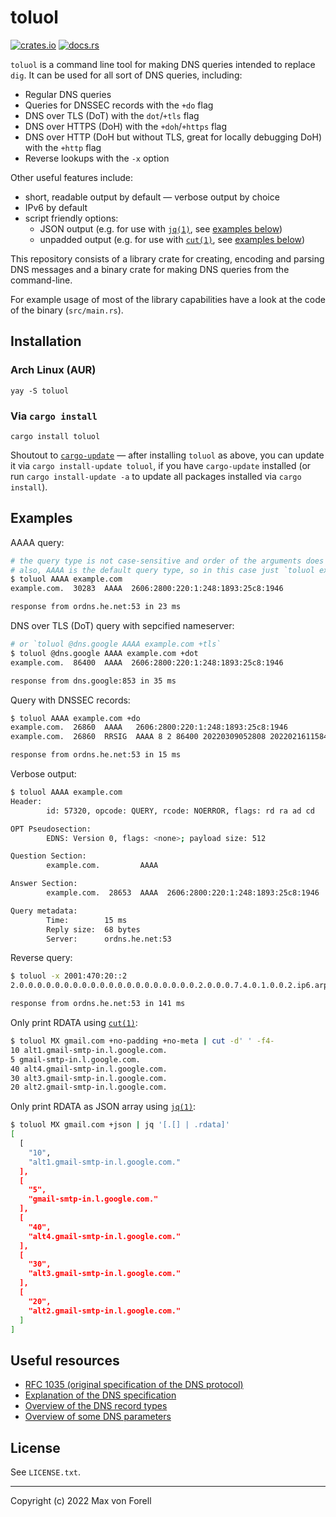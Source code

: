 # toluol

[![crates.io](https://img.shields.io/crates/v/toluol)](https://crates.io/crates/toluol)
[![docs.rs](https://img.shields.io/docsrs/toluol)](https://docs.rs/toluol)

`toluol` is a command line tool for making DNS queries intended to replace `dig`. It can be used for
all sort of DNS queries, including:

- Regular DNS queries
- Queries for DNSSEC records with the `+do` flag
- DNS over TLS (DoT) with the `dot`/`+tls` flag
- DNS over HTTPS (DoH) with the `+doh`/`+https` flag
- DNS over HTTP (DoH but without TLS, great for locally debugging DoH) with the `+http` flag
- Reverse lookups with the `-x` option

Other useful features include:

- short, readable output by default &mdash; verbose output by choice
- IPv6 by default
- script friendly options:
  - JSON output (e.g. for use with [`jq(1)`](https://stedolan.github.io/jq), see
    [examples below](#examples))
  - unpadded output (e.g. for use with
    [`cut(1)`](https://www.man7.org/linux/man-pages/man1/cut.1.html), see
    [examples below](#examples))

This repository consists of a library crate for creating, encoding and parsing DNS messages and a
binary crate for making DNS queries from the command-line.

For example usage of most of the library capabilities have a look at the code of the binary
(`src/main.rs`).

## Installation

### Arch Linux (AUR)

`yay -S toluol`

### Via `cargo install`

`cargo install toluol`

Shoutout to [`cargo-update`](https://github.com/nabijaczleweli/cargo-update) &mdash; after
installing `toluol` as above, you can update it via `cargo install-update toluol`, if you have
`cargo-update` installed (or run `cargo install-update -a` to update all packages installed via
`cargo install`).

## Examples

AAAA query:

```sh
# the query type is not case-sensitive and order of the arguments does not matter, so `toluol example.com aaaa` would also work
# also, AAAA is the default query type, so in this case just `toluol example.com` would work as well
$ toluol AAAA example.com
example.com.  30283  AAAA  2606:2800:220:1:248:1893:25c8:1946

response from ordns.he.net:53 in 23 ms
```

DNS over TLS (DoT) query with sepcified nameserver:

```sh
# or `toluol @dns.google AAAA example.com +tls`
$ toluol @dns.google AAAA example.com +dot
example.com.  86400  AAAA  2606:2800:220:1:248:1893:25c8:1946

response from dns.google:853 in 35 ms
```

Query with DNSSEC records:

```sh
$ toluol AAAA example.com +do
example.com.  26860  AAAA   2606:2800:220:1:248:1893:25c8:1946
example.com.  26860  RRSIG  AAAA 8 2 86400 20220309052808 20220216115840 1618 example.com. JlODulmkXKTi5EvxUJDcVh2pDZY8CovFWykPS9HhjbicMQJyCsngkHeRWVzndGU9nTYKiBGRJY2cMPzV5S4Lxh3AojM42xsuT0kQh7dDWOgfuZEeaLbSsZgLA1Xy2WnrxHlHv965cOMDcylqXHi7WEgBhiFTBMP6w6R5vgKxp5w=

response from ordns.he.net:53 in 15 ms
```

Verbose output:

```sh
$ toluol AAAA example.com
Header:
        id: 57320, opcode: QUERY, rcode: NOERROR, flags: rd ra ad cd

OPT Pseudosection:
        EDNS: Version 0, flags: <none>; payload size: 512

Question Section:
        example.com.         AAAA

Answer Section:
        example.com.  28653  AAAA  2606:2800:220:1:248:1893:25c8:1946

Query metadata:
        Time:        15 ms
        Reply size:  68 bytes
        Server:      ordns.he.net:53
```

Reverse query:

```sh
$ toluol -x 2001:470:20::2
2.0.0.0.0.0.0.0.0.0.0.0.0.0.0.0.0.0.0.0.0.2.0.0.0.7.4.0.1.0.0.2.ip6.arpa.  86400  PTR  ordns.he.net.

response from ordns.he.net:53 in 141 ms
```

Only print RDATA using [`cut(1)`](https://www.man7.org/linux/man-pages/man1/cut.1.html):

```sh
$ toluol MX gmail.com +no-padding +no-meta | cut -d' ' -f4-
10 alt1.gmail-smtp-in.l.google.com.
5 gmail-smtp-in.l.google.com.
40 alt4.gmail-smtp-in.l.google.com.
30 alt3.gmail-smtp-in.l.google.com.
20 alt2.gmail-smtp-in.l.google.com.
```

Only print RDATA as JSON array using [`jq(1)`](https://stedolan.github.io/jq):

```sh
$ toluol MX gmail.com +json | jq '[.[] | .rdata]'
[
  [
    "10",
    "alt1.gmail-smtp-in.l.google.com."
  ],
  [
    "5",
    "gmail-smtp-in.l.google.com."
  ],
  [
    "40",
    "alt4.gmail-smtp-in.l.google.com."
  ],
  [
    "30",
    "alt3.gmail-smtp-in.l.google.com."
  ],
  [
    "20",
    "alt2.gmail-smtp-in.l.google.com."
  ]
]
```

## Useful resources

- [RFC 1035 (original specification of the DNS protocol)](https://www.rfc-editor.org/rfc/rfc1035)
- [Explanation of the DNS specification](https://web.archive.org/web/20191124033230/http://www.zytrax.com/books/dns/ch15/)
- [Overview of the DNS record types](https://en.wikipedia.org/wiki/List_of_DNS_record_types)
- [Overview of some DNS parameters](https://www.iana.org/assignments/dns-parameters/dns-parameters.xhtml)

## License

See `LICENSE.txt`.

---

Copyright (c) 2022 Max von Forell
